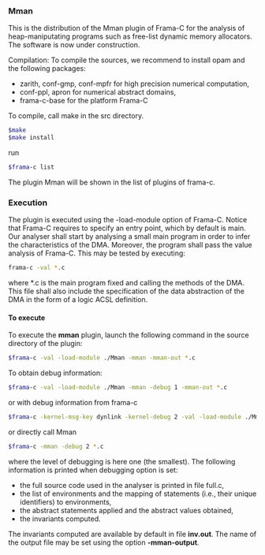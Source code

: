 
### Mman
This is the distribution of the Mman plugin of Frama-C for the analysis of heap-maniputating programs such as free-list dynamic memory allocators. The software is now under construction.

Compilation: To compile the sources, we recommend to install opam and the following packages:

- zarith, conf-gmp, conf-mpfr for high precision numerical computation, 
- conf-ppl, apron for numerical abstract domains,
- frama-c-base for the platform Frama-C

To compile, call make in the src directory. 


```sh
$make
$make install 
```

run 
```sh
$frama-c list
```
The plugin Mman will be shown in the list of plugins of frama-c.


### Execution
The plugin is executed using the -load-module option of Frama-C. Notice that Frama-C requires to specify an entry point, which by default is main. Our analyser shall start by analysing a small main program in order to infer the characteristics of the DMA. Moreover, the program shall pass the value analysis of Frama-C. This may be tested by executing:

```sh
frama-c -val *.c
```
where *.c is the main program fixed and calling the methods of the DMA. This file shall also include the specification of the data abstraction of the DMA in the form of a logic ACSL definition.

#### To execute

To execute the **mman** plugin, launch the following command in the source directory of the plugin:

```sh 
$frama-c -val -load-module ./Mman -mman -mman-out *.c
```

To obtain debug information: 

```sh 
$frama-c -val -load-module ./Mman -mman -debug 1 -mman-out *.c
```

or with debug information from frama-c

```sh 
$frama-c -kernel-msg-key dynlink -kernel-debug 2 -val -load-module ./Mman -mman *.c
```

or directly call Mman

```sh  
$frama-c -mman -debug 2 *.c  
```


where the level of debugging is here one (the smallest). The following information is printed when debugging option is set:

- the full source code used in the analyser is printed in file full.c,
- the list of environments and the mapping of statements (i.e., their unique identifiers) to environments,
- the abstract statements applied and the abstract values obtained,
- the invariants computed.

The invariants computed are available by default in file **inv.out**. The name of the output file may be set using the option **-mman-output**.



